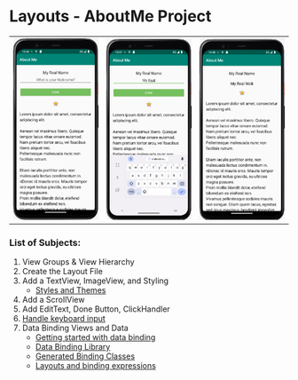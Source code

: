 #  Layouts - AboutMe Project

<table style="width:100%">
  <tr>
    <th><img src=".\readme.resources\start.png" alt="About Me initial page"/></th>
    <th><img src=".\readme.resources\edit.png" alt="About Me edit nickname"/></th>
    <th><img src=".\readme.resources\end.png" alt="About Me final result"/></th>
  </tr>
</table>

### List of Subjects:
 1. View Groups & View Hierarchy
 2. Create the Layout File
 3. Add a TextView, ImageView, and Styling
     * [Styles and Themes](https://developer.android.com/guide/topics/ui/look-and-feel/themes)
 4. Add a ScrollView
 5. Add EditText, Done Button, ClickHandler
 6. [Handle keyboard input](https://developer.android.com/training/keyboard-input)
 7. Data Binding Views and Data
     * [Getting started with data binding](https://developer.android.com/topic/libraries/data-binding/start)
     * [Data Binding Library](https://developer.android.com/topic/libraries/data-binding)
     * [Generated Binding Classes](https://developer.android.com/topic/libraries/data-binding/generated-binding)
     * [Layouts and binding expressions](https://developer.android.com/topic/libraries/data-binding/expressions)
